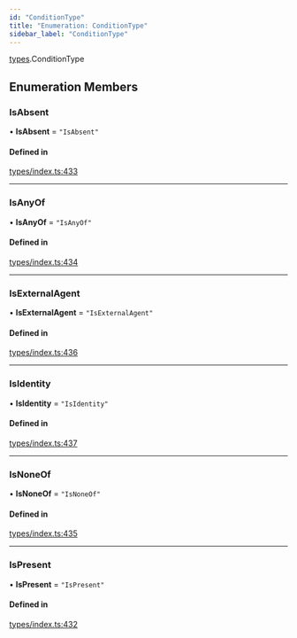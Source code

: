 ```yaml
---
id: "ConditionType"
title: "Enumeration: ConditionType"
sidebar_label: "ConditionType"
---
```


[types](../../../modules/Types/Types.md).ConditionType

## Enumeration Members

### IsAbsent

• **IsAbsent** = ``"IsAbsent"``

#### Defined in

[types/index.ts:433](https://github.com/PolymeshAssociation/polymesh-sdk/blob/968f8d70c/src/types/index.ts#L433)

___

### IsAnyOf

• **IsAnyOf** = ``"IsAnyOf"``

#### Defined in

[types/index.ts:434](https://github.com/PolymeshAssociation/polymesh-sdk/blob/968f8d70c/src/types/index.ts#L434)

___

### IsExternalAgent

• **IsExternalAgent** = ``"IsExternalAgent"``

#### Defined in

[types/index.ts:436](https://github.com/PolymeshAssociation/polymesh-sdk/blob/968f8d70c/src/types/index.ts#L436)

___

### IsIdentity

• **IsIdentity** = ``"IsIdentity"``

#### Defined in

[types/index.ts:437](https://github.com/PolymeshAssociation/polymesh-sdk/blob/968f8d70c/src/types/index.ts#L437)

___

### IsNoneOf

• **IsNoneOf** = ``"IsNoneOf"``

#### Defined in

[types/index.ts:435](https://github.com/PolymeshAssociation/polymesh-sdk/blob/968f8d70c/src/types/index.ts#L435)

___

### IsPresent

• **IsPresent** = ``"IsPresent"``

#### Defined in

[types/index.ts:432](https://github.com/PolymeshAssociation/polymesh-sdk/blob/968f8d70c/src/types/index.ts#L432)
